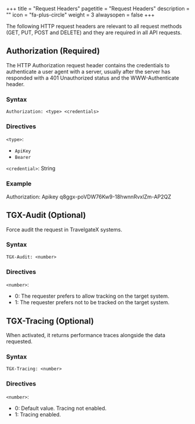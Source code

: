 +++
title = "Request Headers"
pagetitle = "Request Headers"
description = ""
icon = "fa-plus-circle"
weight = 3
alwaysopen = false
+++

The following HTTP request headers are relevant to all request methods (GET, PUT, POST and DELETE) and they are required in all API requests.


## Authorization (Required)

The HTTP Authorization request header contains the credentials to authenticate a user agent with a server, usually after the server has responded with a 401 Unauthorized status and the WWW-Authenticate header.

### Syntax

```
Authorization: <type> <credentials>
```

### Directives

`<type>`:

- `ApiKey`
- `Bearer`


`<credential>`: String

### Example
Authorization: Apikey q8ggx-poVDW76Kw9-18hwnnRvxlZm-AP2QZ

## TGX-Audit (Optional)

Force audit the request in TravelgateX systems.

### Syntax

```
TGX-Audit: <number>
```

### Directives

`<number>`:

- 0: The requester prefers to allow tracking on the target system.
- 1: The requester prefers not to be tracked on the target system.

## TGX-Tracing (Optional)

When activated, it returns performance traces alongside the data requested.

### Syntax

```
TGX-Tracing: <number>
```

### Directives

`<number>`:

- 0: Default value. Tracing not enabled.
- 1: Tracing enabled.
